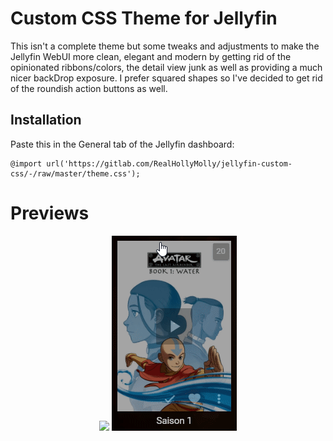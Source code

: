 # Custom CSS Theme for Jellyfin


This isn't a complete theme but some tweaks and adjustments to make the Jellyfin WebUI more clean, elegant and modern by getting rid of the opinionated ribbons/colors, the detail view junk as well as providing a much nicer backDrop exposure.
I prefer squared shapes so I've decided to get rid of the roundish action buttons as well.

## Installation

Paste this in the General tab of the Jellyfin dashboard:

    @import url('https://gitlab.com/RealHollyMolly/jellyfin-custom-css/-/raw/master/theme.css');



# Previews

<div style="text-align: center;">
<img src="https://raw.githubusercontent.com/RealHollyMolly/custom-jellyfin-theme/main/preview_details.gif" />
<img src="https://raw.githubusercontent.com/RealHollyMolly/custom-jellyfin-theme/main/preview_actions.gif" />
</div>

